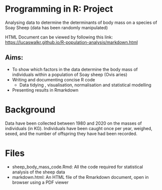 # Programming in R: Project
Analysing data to determine the determinants of body mass on a species of Soay Sheep (data has been randomly manipulated)

HTML Document can be viewed by following this link: https://lucaswalkr.github.io/R-population-analysis/markdown.html

## Aims:
- To show which factors in the data determine the body mass of individuals within a population of Soay sheep (Ovis aries)
- Writing and documenting concise R code
    - Data tidying , visualisation, normalisation and statistical modelling
- Presenting results in Rmarkdown

# Background
Data have been collected between 1980 and 2020 on the masses of individuals (in KG). Individuals have been caught once per year, weighed, sexed, and the number of offspring they have had been recorded. 

# Files
- sheep_body_mass_code.Rmd: All the code required for statistical analysis of the sheep data
- markdown.html: An HTML file of the Rmarkdown document, open in browser using a PDF viewer
